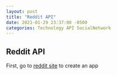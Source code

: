 ```yaml
---
layout: post
title: "Reddit API"
date: 2021-01-29 23:37:00 -0500
categories: Technology API SocialNetwork 
---
```


## Reddit API

First, go to [reddit site](reddit.com/prefs/apps) to create an app
